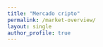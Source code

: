 ```yaml
---
title: "Mercado cripto"
permalink: /market-overview/
layout: single
author_profile: true
---
```


<script src="https://widgets.coingecko.com/coingecko-coin-heatmap-widget.js"></script>
<coingecko-coin-heatmap-widget  height="600" locale="es" top="100" width="900"></coingecko-coin-heatmap-widget>
